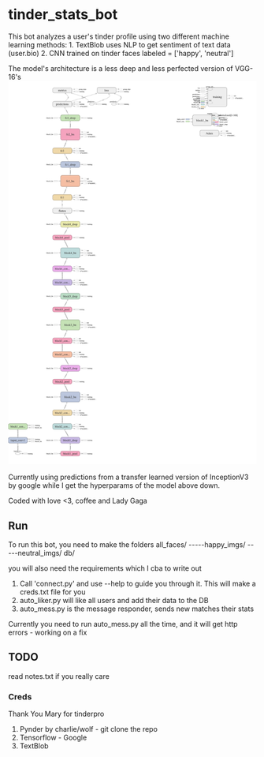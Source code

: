 # tinder_stats_bot

This bot analyzes a user's tinder profile using two different machine learning methods:
    1. TextBlob uses NLP to get sentiment of text data (user.bio)
    2. CNN trained on tinder faces labeled = ['happy', 'neutral']

The model's architecture is a less deep and less perfected version of VGG-16's
![alt text](other/modelpic.png "model_pic")

Currently using predictions from a transfer learned version of InceptionV3 by google while I get the hyperparams of the model above down.

Coded with love <3, coffee and Lady Gaga

## Run
To run this bot, you need to make the folders
    all_faces/
    -----happy_imgs/
    -----neutral_imgs/
    db/

you will also need the requirements which I cba to write out

1. Call 'connect.py' and use --help to guide you through it. This will make a creds.txt file for you
2. auto_liker.py will like all users and add their data to the DB 
3. auto_mess.py is the message responder, sends new matches their stats

Currently you need to run auto_mess.py all the time, and it will get http errors - working on a fix

## TODO
read notes.txt if you really care

### Creds

Thank You Mary for tinderpro

1. Pynder by charlie/wolf - git clone the repo 
2. Tensorflow - Google
3. TextBlob  

